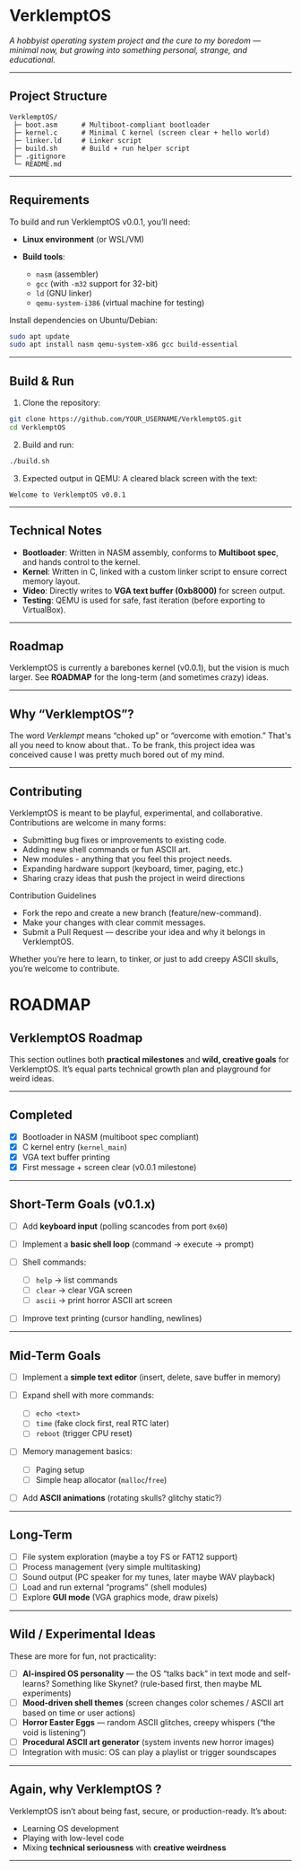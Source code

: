# VerklemptOS 

*A hobbyist operating system project and the cure to my boredom — minimal now, but growing into something personal, strange, and educational.*

---

## Project Structure

```
VerklemptOS/
 ├─ boot.asm      # Multiboot-compliant bootloader
 ├─ kernel.c      # Minimal C kernel (screen clear + hello world)
 ├─ linker.ld     # Linker script
 ├─ build.sh      # Build + run helper script
 ├─ .gitignore
 └─ README.md
```

---

## Requirements

To build and run VerklemptOS v0.0.1, you’ll need:

* **Linux environment** (or WSL/VM)
* **Build tools**:

  * `nasm` (assembler)
  * `gcc` (with `-m32` support for 32-bit)
  * `ld` (GNU linker)
  * `qemu-system-i386` (virtual machine for testing)

Install dependencies on Ubuntu/Debian:

```bash
sudo apt update
sudo apt install nasm qemu-system-x86 gcc build-essential 
```

---

## Build & Run

1. Clone the repository:

```bash
git clone https://github.com/YOUR_USERNAME/VerklemptOS.git
cd VerklemptOS
```

2. Build and run:

```bash
./build.sh
```

3. Expected output in QEMU:
   A cleared black screen with the text:

```
Welcome to VerklemptOS v0.0.1
```

---

## Technical Notes

* **Bootloader**: Written in NASM assembly, conforms to **Multiboot spec**, and hands control to the kernel.
* **Kernel**: Written in C, linked with a custom linker script to ensure correct memory layout.
* **Video**: Directly writes to **VGA text buffer (0xb8000)** for screen output.
* **Testing**: QEMU is used for safe, fast iteration (before exporting to VirtualBox).

---

## Roadmap

VerklemptOS is currently a barebones kernel (v0.0.1), but the vision is much larger.
See **ROADMAP** for the long-term (and sometimes crazy) ideas.

---

## Why “VerklemptOS”?

The word *Verklempt* means “choked up” or “overcome with emotion.” That's all you need to know about that..
To be frank, this project idea was conceived cause I was pretty much bored out of my mind.

---

## Contributing

VerklemptOS is meant to be playful, experimental, and collaborative. Contributions are welcome in many forms:

- Submitting bug fixes or improvements to existing code.
- Adding new shell commands or fun ASCII art.
- New modules - anything that you feel this project needs. 
- Expanding hardware support (keyboard, timer, paging, etc.)
- Sharing crazy ideas that push the project in weird directions

Contribution Guidelines

- Fork the repo and create a new branch (feature/new-command).
- Make your changes with clear commit messages.
- Submit a Pull Request — describe your idea and why it belongs in VerklemptOS.

Whether you’re here to learn, to tinker, or just to add creepy ASCII skulls, you’re welcome to contribute.

# ROADMAP

## VerklemptOS Roadmap

This section outlines both **practical milestones** and **wild, creative goals** for VerklemptOS.
It’s equal parts technical growth plan and playground for weird ideas.

---

##  Completed

* [x] Bootloader in NASM (multiboot spec compliant)
* [x] C kernel entry (`kernel_main`)
* [x] VGA text buffer printing
* [x] First message  + screen clear (v0.0.1 milestone)

---

##  Short-Term Goals (v0.1.x)

* [ ] Add **keyboard input** (polling scancodes from port `0x60`)
* [ ] Implement a **basic shell loop** (command → execute → prompt)
* [ ] Shell commands:

  * [ ] `help` → list commands
  * [ ] `clear` → clear VGA screen
  * [ ] `ascii` → print horror ASCII art screen
* [ ] Improve text printing (cursor handling, newlines)

---

## Mid-Term Goals

* [ ] Implement a **simple text editor** (insert, delete, save buffer in memory)
* [ ] Expand shell with more commands:

  * [ ] `echo <text>`
  * [ ] `time` (fake clock first, real RTC later)
  * [ ] `reboot` (trigger CPU reset)
* [ ] Memory management basics:

  * [ ] Paging setup
  * [ ] Simple heap allocator (`malloc`/`free`)
* [ ] Add **ASCII animations** (rotating skulls? glitchy static?)

---

## Long-Term

* [ ] File system exploration (maybe a toy FS or FAT12 support)
* [ ] Process management (very simple multitasking)
* [ ] Sound output (PC speaker for my tunes, later maybe WAV playback)
* [ ] Load and run external “programs” (shell modules)
* [ ] Explore **GUI mode** (VGA graphics mode, draw pixels)

---

## Wild / Experimental Ideas

These are more for fun, not practicality:

* [ ] **AI-inspired OS personality** — the OS “talks back” in text mode and self-learns? Something like Skynet? (rule-based first, then maybe ML experiments)
* [ ] **Mood-driven shell themes** (screen changes color schemes / ASCII art based on time or user actions)
* [ ] **Horror Easter Eggs** — random ASCII glitches, creepy whispers (“the void is listening”)
* [ ] **Procedural ASCII art generator** (system invents new horror images)
* [ ] Integration with music: OS can play a playlist or trigger soundscapes

---

## Again, why VerklemptOS ?

VerklemptOS isn’t about being fast, secure, or production-ready.
It’s about:

* Learning OS development
* Playing with low-level code
* Mixing **technical seriousness** with **creative weirdness**

---
